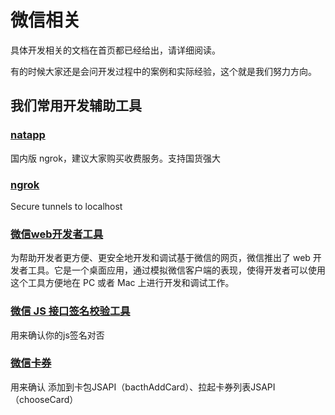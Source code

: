 # 微信相关
具体开发相关的文档在首页都已经给出，请详细阅读。

有的时候大家还是会问开发过程中的案例和实际经验，这个就是我们努力方向。

## 我们常用开发辅助工具

### [natapp](https://natapp.cn/)
国内版 ngrok，建议大家购买收费服务。支持国货强大

### [ngrok](https://ngrok.com/)
Secure tunnels to localhost

### [微信web开发者工具](http://mp.weixin.qq.com/wiki/10/e5f772f4521da17fa0d7304f68b97d7e.html)
为帮助开发者更方便、更安全地开发和调试基于微信的网页，微信推出了 web 开发者工具。它是一个桌面应用，通过模拟微信客户端的表现，使得开发者可以使用这个工具方便地在 PC 或者 Mac 上进行开发和调试工作。

### [微信 JS 接口签名校验工具](http://mp.weixin.qq.com/debug/cgi-bin/sandbox?t=jsapisign)
用来确认你的js签名对否

### [微信卡券](http://mp.weixin.qq.com/debug/cgi-bin/sandbox?t=cardsign)
用来确认 添加到卡包JSAPI（bacthAddCard）、拉起卡券列表JSAPI（chooseCard）